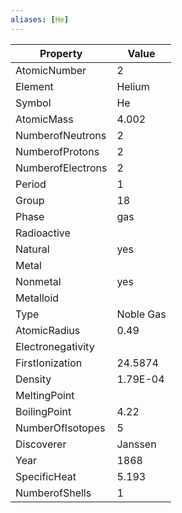 ```yaml
---
aliases: [He]
---
```


| Property          | Value     |
| ----------------- | --------- |
| AtomicNumber      | 2         |
| Element           | Helium    |
| Symbol            | He        |
| AtomicMass        | 4.002     |
| NumberofNeutrons  | 2         |
| NumberofProtons   | 2         |
| NumberofElectrons | 2         |
| Period            | 1         |
| Group             | 18        |
| Phase             | gas       |
| Radioactive       |           |
| Natural           | yes       |
| Metal             |           |
| Nonmetal          | yes       |
| Metalloid         |           |
| Type              | Noble Gas |
| AtomicRadius      | 0.49      |
| Electronegativity |           |
| FirstIonization   | 24.5874   |
| Density           | 1.79E-04  |
| MeltingPoint      |           |
| BoilingPoint      | 4.22      |
| NumberOfIsotopes  | 5         |
| Discoverer        | Janssen   |
| Year              | 1868      |
| SpecificHeat      | 5.193     |
| NumberofShells    | 1         |
